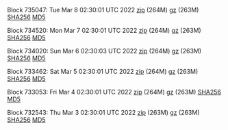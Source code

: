 Block 735047: Tue Mar  8 02:30:01 UTC 2022 [zip](https://files.01coin.io/mainnet/2022-03-08/bootstrap.dat.zip) (264M) [gz](https://files.01coin.io/mainnet/2022-03-08/bootstrap.dat.tar.gz) (263M) [SHA256](https://files.01coin.io/mainnet/2022-03-08/sha256.txt) [MD5](https://files.01coin.io/mainnet/2022-03-08/md5.txt)

Block 734520: Mon Mar  7 02:30:01 UTC 2022 [zip](https://files.01coin.io/mainnet/2022-03-07/bootstrap.dat.zip) (264M) [gz](https://files.01coin.io/mainnet/2022-03-07/bootstrap.dat.tar.gz) (263M) [SHA256](https://files.01coin.io/mainnet/2022-03-07/sha256.txt) [MD5](https://files.01coin.io/mainnet/2022-03-07/md5.txt)

Block 734020: Sun Mar  6 02:30:03 UTC 2022 [zip](https://files.01coin.io/mainnet/2022-03-06/bootstrap.dat.zip) (264M) [gz](https://files.01coin.io/mainnet/2022-03-06/bootstrap.dat.tar.gz) (263M) [SHA256](https://files.01coin.io/mainnet/2022-03-06/sha256.txt) [MD5](https://files.01coin.io/mainnet/2022-03-06/md5.txt)

Block 733462: Sat Mar  5 02:30:01 UTC 2022 [zip](https://files.01coin.io/mainnet/2022-03-05/bootstrap.dat.zip) (264M) [gz](https://files.01coin.io/mainnet/2022-03-05/bootstrap.dat.tar.gz) (263M) [SHA256](https://files.01coin.io/mainnet/2022-03-05/sha256.txt) [MD5](https://files.01coin.io/mainnet/2022-03-05/md5.txt)

Block 733053: Fri Mar  4 02:30:01 UTC 2022 [zip](https://files.01coin.io/mainnet/2022-03-04/bootstrap.dat.zip) (264M) [gz](https://files.01coin.io/mainnet/2022-03-04/bootstrap.dat.tar.gz) (263M) [SHA256](https://files.01coin.io/mainnet/2022-03-04/sha256.txt) [MD5](https://files.01coin.io/mainnet/2022-03-04/md5.txt)

Block 732543: Thu Mar  3 02:30:01 UTC 2022 [zip](https://files.01coin.io/mainnet/2022-03-03/bootstrap.dat.zip) (263M) [gz](https://files.01coin.io/mainnet/2022-03-03/bootstrap.dat.tar.gz) (263M) [SHA256](https://files.01coin.io/mainnet/2022-03-03/sha256.txt) [MD5](https://files.01coin.io/mainnet/2022-03-03/md5.txt)
